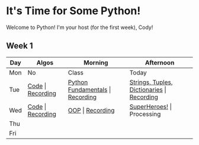 # It's Time for Some Python!

Welcome to Python! I'm your host (for the first week), Cody!

## Week 1
 Day | Algos | Morning | Afternoon
 --- | --- | --- | ---
Mon | No | Class | Today
Tue | [Code](https://github.com/StevenCThaller/Python_July_21/blob/main/Algos/W1/D2.js) &#124; [Recording](https://youtu.be/TOCyUWxmFxU) | [Python Fundamentals](https://github.com/StevenCThaller/Python_July_21/blob/main/W1/D2/01_Python_Fundamentals) &#124; [Recording](https://youtu.be/L4hlC8u3_H8) | [Strings, Tuples, Dictionaries](https://github.com/StevenCThaller/Python_July_21/blob/main/W1/D2/02_Strings_Tuples_Dictionaries) &#124; [Recording](https://youtu.be/HUI_XpbpNHA)
Wed | [Code](https://github.com/StevenCThaller/Python_July_21/blob/main/Algos/W1/D3.js) &#124; [Recording](https://youtu.be/DW5Fb97QMtk) | [OOP](https://github.com/StevenCThaller/Python_July_21/blob/main/W1/D2/01_Object_Oriented_Programming) &#124; [Recording](https://youtu.be/cTQkARmtDvQ) | [SuperHeroes!](https://github.com/StevenCThaller/Python_July_21/blob/main/W1/D3/02_Lets_Make_A_SuperHero) &#124; Processing
Thu | | |
Fri | | |